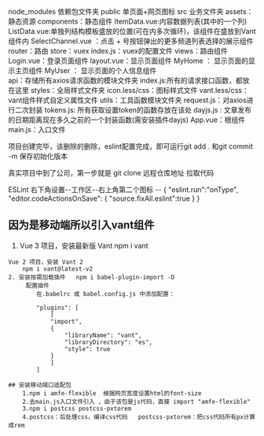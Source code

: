 node_modules  依赖包文件夹
public  单页面+网页图标
src 业务文件夹
    assets：静态资源
    components：静态组件
        ItemData.vue:内容数据列表(其中的一个列)
        ListData.vue:单独列结构模板盛放的位置(可在内多次循环)，该组件在盛放到Vant组件内
        SelectChannel.vue ：点击 + 号按钮弹出的更多频道列表选择的展示组件
    router：路由
    store：vuex
        index.js：vuex的配置文件
    views：路由组件
        Login.vue：登录页面组件
        layout.vue：显示页面组件
            MyHome ： 显示页面的显示主页组件
            MyUser ： 显示页面的个人信息组件    
    api：存储所有axios请求函数的模块文件夹
        index.js:所有的请求接口函数，都放在这里
    styles：全局样式文件夹
        icon.less/css：图标样式文件
        vant.less/css：vant组件样式自定义属性文件
    utils：工具函数模块文件夹
        request.js：对axios进行二次封装
        tokens.js: 所有获取设置token的函数存放在该处
        dayjs.js : 文章发布的日期距离现在多久之前的一个封装函数(需安装插件dayjs)
    App.vue：根组件
    main.js：入口文件


项目创建完毕，该删除的删除，eslint配置完成，即可运行git add . 和git commit -m 保存初始化版本

真实项目中到了公司，第一步就是 git clone 远程仓库地址 拉取代码

ESLint 右下角设置--工作区--右上角第二个图标 --
{
  "eslint.run":"onType",
  "editor.codeActionsOnSave": {
    "source.fixAll.eslint":true 
  }
}


 ## 因为是移动端所以引入vant组件
   1.  Vue 3 项目，安装最新版 Vant
        npm i vant

    Vue 2 项目，安装 Vant 2
        npm i vant@latest-v2
    2. 安装按需加载插件   npm i babel-plugin-import -D
         配置插件
            在.babelrc 或 babel.config.js 中添加配置：

            "plugins": [
                [
                "import",
                {
                    "libraryName": "vant",
                    "libraryDirectory": "es",
                    "style": true
                }
                ]
            ]

    ## 安装移动端口适配包 
        1.npm i amfe-flexible  根据网页宽度设置html的font-size
        2.去main.js入口文件引入 ，由于该包是js代码，直接 import "amfe-flexible"
        3.npm i postcss postcss-pxtorem
        4.postcss：后处理css，编译css代码   postcss-pxtorem：把css代码所有px计算成rem
    